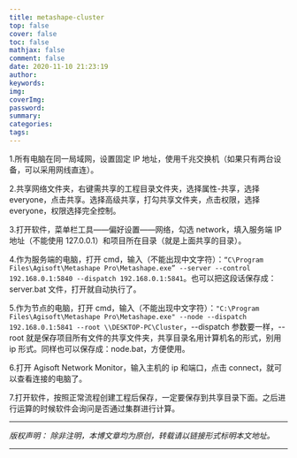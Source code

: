 ```yaml
---
title: metashape-cluster
top: false
cover: false
toc: false
mathjax: false
comment: false
date: 2020-11-10 21:23:19
author:
keywords:
img:
coverImg:
password:
summary:
categories:
tags:
---
```


1.所有电脑在同一局域网，设置固定 IP 地址，使用千兆交换机（如果只有两台设备，可以采用网线直连）。

2.共享网络文件夹，右键需共享的工程目录文件夹，选择属性-共享，选择 everyone，点击共享。选择高级共享，打勾共享文件夹，点击权限，选择 everyone，权限选择完全控制。

3.打开软件，菜单栏工具——偏好设置——网络，勾选 network，填入服务端 IP 地址（不能使用 127.0.0.1）和项目所在目录（就是上面共享的目录）。

4.作为服务端的电脑，打开 cmd，输入（不能出现中文字符）：`“C\Program Files\Agisoft\Metashape Pro\Metashape.exe” --server --control 192.168.0.1:5840 --dispatch 192.168.0.1:5841`。也可以把这段话保存成：server.bat 文件，打开就自动执行了。

5.作为节点的电脑，打开 cmd，输入（不能出现中文字符）：`"C:\Program Files\Agisoft\Metashape Pro\Metashape.exe" --node --dispatch 192.168.0.1:5841 --root \\DESKTOP-PC\Cluster`，--dispatch 参数要一样，--root 就是保存项目所有文件的共享文件夹，共享目录名用计算机名的形式，别用 ip 形式。同样也可以保存成：node.bat，方便使用。

6.打开 Agisoft Network Monitor，输入主机的 ip 和端口，点击 connect，就可以查看连接的电脑了。

7.打开软件，按照正常流程创建工程后保存，一定要保存到共享目录下面。之后进行运算的时候软件会询问是否通过集群进行计算。

---

_版权声明：_
_除非注明，本博文章均为原创，转载请以链接形式标明本文地址。_

---
